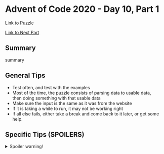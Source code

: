 # Advent of Code 2020 - Day 10, Part 1

[Link to Puzzle](https://adventofcode.com/2020/day/10)

[Link to Next Part](https://github.com/CodingAP/unofficial-aoc-syllabus/blob/main/years/2020/day10/part2.md)

## Summary
summary

## General Tips
- Test often, and test with the examples
- Most of the time, the puzzle consists of parsing data to usable data, then doing something with that usable data
- Make sure the input is the same as it was from the website
- If it is taking a while to run, it may not be working right
- If all else fails, either take a break and come back to it later, or get some help.

## Specific Tips (SPOILERS)
<details> <summary>Spoiler warning!</summary>

specific tips

</details>